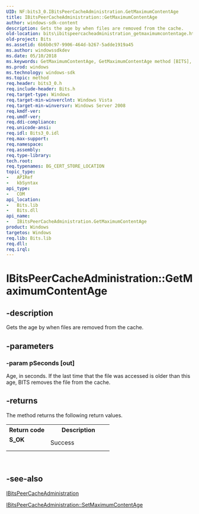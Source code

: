 ```yaml
---
UID: NF:bits3_0.IBitsPeerCacheAdministration.GetMaximumContentAge
title: IBitsPeerCacheAdministration::GetMaximumContentAge
author: windows-sdk-content
description: Gets the age by when files are removed from the cache.
old-location: bits\ibitspeercacheadministration_getmaximumcontentage.htm
old-project: Bits
ms.assetid: 6b6b0c97-9906-464d-b267-5adde1919a45
ms.author: windowssdkdev
ms.date: 05/10/2018
ms.keywords: GetMaximumContentAge, GetMaximumContentAge method [BITS], GetMaximumContentAge method [BITS],IBitsPeerCacheAdministration interface, IBitsPeerCacheAdministration interface [BITS],GetMaximumContentAge method, IBitsPeerCacheAdministration.GetMaximumContentAge, IBitsPeerCacheAdministration::GetMaximumContentAge, bits.ibitspeercacheadministration_getmaximumcontentage, bits3_0/IBitsPeerCacheAdministration::GetMaximumContentAge
ms.prod: windows
ms.technology: windows-sdk
ms.topic: method
req.header: bits3_0.h
req.include-header: Bits.h
req.target-type: Windows
req.target-min-winverclnt: Windows Vista
req.target-min-winversvr: Windows Server 2008
req.kmdf-ver: 
req.umdf-ver: 
req.ddi-compliance: 
req.unicode-ansi: 
req.idl: Bits3_0.idl
req.max-support: 
req.namespace: 
req.assembly: 
req.type-library: 
tech.root: 
req.typenames: BG_CERT_STORE_LOCATION
topic_type:
-	APIRef
-	kbSyntax
api_type:
-	COM
api_location:
-	Bits.lib
-	Bits.dll
api_name:
-	IBitsPeerCacheAdministration.GetMaximumContentAge
product: Windows
targetos: Windows
req.lib: Bits.lib
req.dll: 
req.irql: 
---
```


# IBitsPeerCacheAdministration::GetMaximumContentAge


## -description


Gets the age by when files are removed from the cache.


## -parameters




### -param pSeconds [out]

Age, in seconds. If the last time that the file was accessed is older than this age, BITS removes the file from the cache. 


## -returns



The method returns the following return values.

<table>
<tr>
<th>Return code</th>
<th>Description</th>
</tr>
<tr>
<td width="40%">
<dl>
<dt><b>S_OK</b></dt>
</dl>
</td>
<td width="60%">
Success

</td>
</tr>
</table>
 




## -see-also




<a href="https://msdn.microsoft.com/5fa30b4e-f13c-4341-af65-a2e3d2703b96">IBitsPeerCacheAdministration</a>



<a href="https://msdn.microsoft.com/815d9e48-f1f0-4c40-a277-d78db9d6ace1">IBitsPeerCacheAdministration::SetMaximumContentAge</a>
 

 

